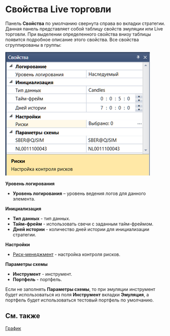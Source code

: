 # Свойства Live торговли

Панель **Свойства** по умолчанию свернута справа во вкладки стратегии. Данная панель представляет собой таблицу свойств эмуляции или Live торговли. При выделении определенного свойства внизу таблицы появится подробное описание этого свойства. Все свойства сгруппированы в группы:

![Designer Properties Live 00](../../../../images/designer_properties_live_00.png)

**Уровень логирования**

- **Уровень логирования** – уровень ведения логов для данного элемента.

**Инициализация**

- **Тип данных** \- тип данных.
- **Тайм\-фрейм** \- использовать свечи с заданным тайм\-фреймом.
- **Дней истории** \- количество дней истории для инициализации стратегии. 

**Настройки**

- [Риск\-менеджмент](../risk_management.md) \- настройка контроля рисков.

**Параметры схемы**

- **Инструмент** \- инструмент.
- **Портфель** \- портфель.

Если не заполнять **Параметры схемы**, то при эмуляции инструмент будет использоваться из поля **Инструмент** вкладки **Эмуляция**, а портфель будет использоваться тестовый портфель по умолчанию.

## См. также

[График](chart.md)
